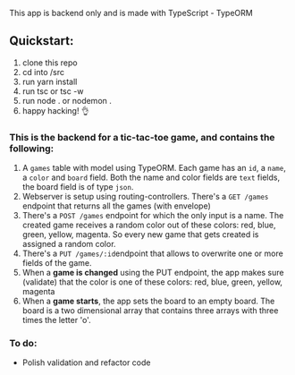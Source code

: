 This app is backend only and is made with TypeScript - TypeORM 

## Quickstart:
1. clone this repo
2. cd into /src
3. run yarn install
4. run tsc or tsc -w
5. run node . or nodemon .
6. happy hacking! 👌

### This is the backend for a tic-tac-toe game, and contains the following:

1. A `games` table with model using TypeORM. Each game has an `id`, a `name`, a `color` and `board` field. 
Both the name and color fields are `text` fields, the board field is of type `json`.  
2. Webserver is setup using routing-controllers. There's a `GET /games` endpoint that returns all the games (with envelope)
3. There's a `POST /games` endpoint for which the only input is a name. The created game receives a random color out of these colors: red, blue, green, yellow, magenta. So every new game that gets created is assigned a random color. 
4. There's a `PUT /games/:id`endpoint that allows to overwrite one or more fields of the game. 
5. When a **game is changed** using the PUT endpoint, the app makes sure (validate) that the color is one of these colors: red, blue, green, yellow, magenta
6. When a **game starts**, the app sets the board to an empty board. The board is a two dimensional array that contains three arrays with three times the letter 'o'.

### To do:
- Polish validation and refactor code
